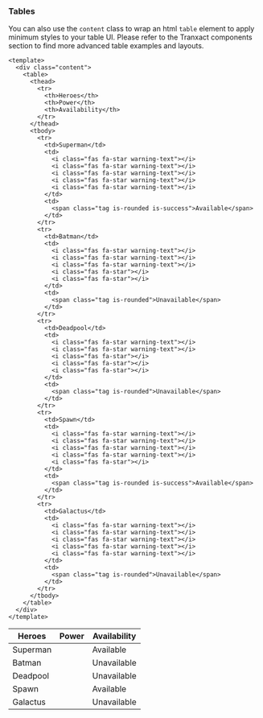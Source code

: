 ### Tables

You can also use the `content` class to wrap an html `table` element
to apply minimum styles to your table UI.
Please refer to the Tranxact components section to find more advanced table
examples and layouts.

<!--code-->

```vue
<template>
  <div class="content">
    <table>
      <thead>
        <tr>
          <th>Heroes</th>
          <th>Power</th>
          <th>Availability</th>
        </tr>
      </thead>
      <tbody>
        <tr>
          <td>Superman</td>
          <td>
            <i class="fas fa-star warning-text"></i>
            <i class="fas fa-star warning-text"></i>
            <i class="fas fa-star warning-text"></i>
            <i class="fas fa-star warning-text"></i>
            <i class="fas fa-star warning-text"></i>
          </td>
          <td>
            <span class="tag is-rounded is-success">Available</span>
          </td>
        </tr>
        <tr>
          <td>Batman</td>
          <td>
            <i class="fas fa-star warning-text"></i>
            <i class="fas fa-star warning-text"></i>
            <i class="fas fa-star warning-text"></i>
            <i class="fas fa-star"></i>
            <i class="fas fa-star"></i>
          </td>
          <td>
            <span class="tag is-rounded">Unavailable</span>
          </td>
        </tr>
        <tr>
          <td>Deadpool</td>
          <td>
            <i class="fas fa-star warning-text"></i>
            <i class="fas fa-star warning-text"></i>
            <i class="fas fa-star"></i>
            <i class="fas fa-star"></i>
            <i class="fas fa-star"></i>
          </td>
          <td>
            <span class="tag is-rounded">Unavailable</span>
          </td>
        </tr>
        <tr>
          <td>Spawn</td>
          <td>
            <i class="fas fa-star warning-text"></i>
            <i class="fas fa-star warning-text"></i>
            <i class="fas fa-star warning-text"></i>
            <i class="fas fa-star warning-text"></i>
            <i class="fas fa-star"></i>
          </td>
          <td>
            <span class="tag is-rounded is-success">Available</span>
          </td>
        </tr>
        <tr>
          <td>Galactus</td>
          <td>
            <i class="fas fa-star warning-text"></i>
            <i class="fas fa-star warning-text"></i>
            <i class="fas fa-star warning-text"></i>
            <i class="fas fa-star warning-text"></i>
            <i class="fas fa-star warning-text"></i>
          </td>
          <td>
            <span class="tag is-rounded">Unavailable</span>
          </td>
        </tr>
      </tbody>
    </table>
  </div>
</template>
```

<!--/code-->

<!--example-->

<div class="content">
  <table>
    <thead>
      <tr>
        <th>Heroes</th>
        <th>Power</th>
        <th>Availability</th>
      </tr>
    </thead>
    <tbody>
      <tr>
        <td>Superman</td>
        <td>
          <i class="fas fa-star warning-text"></i>
          <i class="fas fa-star warning-text"></i>
          <i class="fas fa-star warning-text"></i>
          <i class="fas fa-star warning-text"></i>
          <i class="fas fa-star warning-text"></i>
        </td>
        <td>
          <span class="tag is-rounded is-success">Available</span>
        </td>
      </tr>
      <tr>
        <td>Batman</td>
        <td>
          <i class="fas fa-star warning-text"></i>
          <i class="fas fa-star warning-text"></i>
          <i class="fas fa-star warning-text"></i>
          <i class="fas fa-star"></i>
          <i class="fas fa-star"></i>
        </td>
        <td>
          <span class="tag is-rounded">Unavailable</span>
        </td>
      </tr>
      <tr>
        <td>Deadpool</td>
        <td>
          <i class="fas fa-star warning-text"></i>
          <i class="fas fa-star warning-text"></i>
          <i class="fas fa-star"></i>
          <i class="fas fa-star"></i>
          <i class="fas fa-star"></i>
        </td>
        <td>
          <span class="tag is-rounded">Unavailable</span>
        </td>
      </tr>
      <tr>
        <td>Spawn</td>
        <td>
          <i class="fas fa-star warning-text"></i>
          <i class="fas fa-star warning-text"></i>
          <i class="fas fa-star warning-text"></i>
          <i class="fas fa-star warning-text"></i>
          <i class="fas fa-star"></i>
        </td>
        <td>
          <span class="tag is-rounded is-success">Available</span>
        </td>
      </tr>
      <tr>
        <td>Galactus</td>
        <td>
          <i class="fas fa-star warning-text"></i>
          <i class="fas fa-star warning-text"></i>
          <i class="fas fa-star warning-text"></i>
          <i class="fas fa-star warning-text"></i>
          <i class="fas fa-star warning-text"></i>
        </td>
        <td>
          <span class="tag is-rounded">Unavailable</span>
        </td>
      </tr>
    </tbody>
  </table>
</div>

<!--/example-->

